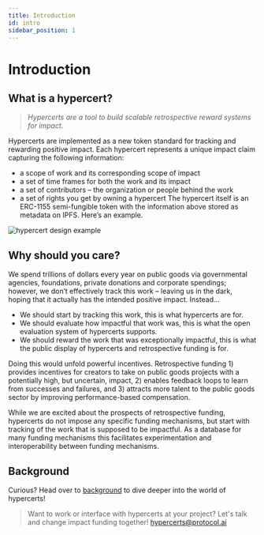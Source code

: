 ```yaml
---
title: Introduction
id: intro
sidebar_position: 1
---
```


# Introduction
## What is a hypercert?

> *Hypercerts are a tool to build scalable retrospective reward systems for impact.*

Hypercerts are implemented as a new token standard for tracking and rewarding positive impact. Each hypercert represents a unique impact claim capturing the following information:
- a scope of work and its corresponding scope of impact
- a set of time frames for both the work and its impact
- a set of contributors – the organization or people behind the work
- a set of rights you get by owning a hypercert
The hypercert itself is an ERC-1155 semi-fungible token with the information above stored as metadata on IPFS. Here’s an example.

![hypercert design example](https://raw.githubusercontent.com/protocol/hypercerts-docs/main/static/img/hypercert_example.png)

## Why should you care?
We spend trillions of dollars every year on public goods via governmental agencies, foundations, private donations and corporate spendings; however, we don’t effectively track this work – leaving us in the dark, hoping that it actually has the intended positive impact.
Instead…

- We should start by tracking this work, this is what hypercerts are for. 
- We should evaluate how impactful that work was, this is what the open evaluation system of hypercerts supports. 
- We should reward the work that was exceptionally impactful, this is what the public display of hypercerts and retrospective funding is for. 

Doing this would unfold powerful incentives. Retrospective funding 1) provides incentives for creators to take on public goods projects with a potentially high, but uncertain, impact, 2) enables feedback loops to learn from successes and failures, and 3) attracts more talent to the public goods sector by improving performance-based compensation.

While we are excited about the prospects of retrospective funding, hypercerts do not impose any specific funding mechanisms, but start with tracking of the work that is supposed to be impactful. As a database for many funding mechanisms this facilitates experimentation and interoperability between funding mechanisms. 
 
## Background
Curious? Head over to [background](background) to dive deeper into the world of hypercerts!

> Want to work or interface with hypercerts at your project? Let's talk and change impact funding together! 
[hypercerts@protocol.ai](mailto:hypercerts@protocol.ai)
